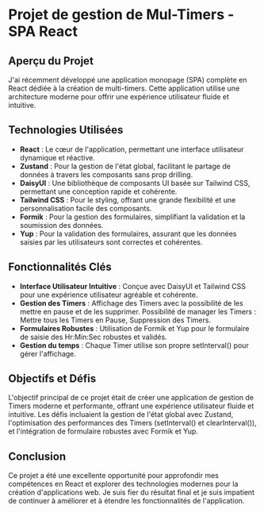 # Projet de gestion de Mul-Timers - SPA React

## Aperçu du Projet

J'ai récemment développé une application monopage (SPA) complète en React dédiée à la création de multi-timers. Cette application utilise une architecture moderne pour offrir une expérience utilisateur fluide et intuitive.

## Technologies Utilisées

- **React** : Le cœur de l'application, permettant une interface utilisateur dynamique et réactive.
- **Zustand** : Pour la gestion de l'état global, facilitant le partage de données à travers les composants sans prop drilling.
- **DaisyUI** : Une bibliothèque de composants UI basée sur Tailwind CSS, permettant une conception rapide et cohérente.
- **Tailwind CSS** : Pour le styling, offrant une grande flexibilité et une personnalisation facile des composants.
- **Formik** : Pour la gestion des formulaires, simplifiant la validation et la soumission des données.
- **Yup** : Pour la validation des formulaires, assurant que les données saisies par les utilisateurs sont correctes et cohérentes.

## Fonctionnalités Clés

- **Interface Utilisateur Intuitive** : Conçue avec DaisyUI et Tailwind CSS pour une expérience utilisateur agréable et cohérente.
- **Gestion des Timers** : Affichage des Timers avec la possibilité de les mettre en pause et de les supprimer. Possibilité de manager les Timers : Mettre tous les Timers en Pause, Suppression des Timers.
- **Formulaires Robustes** : Utilisation de Formik et Yup pour le formulaire de saisie des Hr:Min:Sec robustes et validés.
- **Gestion du temps** : Chaque Timer utilise son propre setInterval() pour gérer l'affichage.

## Objectifs et Défis

L'objectif principal de ce projet était de créer une application de gestion de Timers moderne et performante, offrant une expérience utilisateur fluide et intuitive. Les défis incluaient la gestion de l'état global avec Zustand, l'optimisation des performances des Timers (setInterval() et clearInterval()), et l'intégration de formulaire robustes avec Formik et Yup.

## Conclusion

Ce projet a été une excellente opportunité pour approfondir mes compétences en React et explorer des technologies modernes pour la création d'applications web. Je suis fier du résultat final et je suis impatient de continuer à améliorer et à étendre les fonctionnalités de l'application.
